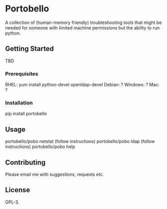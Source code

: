 # Portobello 
A collection of (human-memory friendly) troubleshooting tools that might be needed for someone with limited machine permissions but the ability to run python.

## Getting Started 
TBD

### Prerequisites 
RHEL: yum install python-devel openldap-devel
Debian: ?
Windows: ?
Mac: ?

### Installation
pip install portobello

## Usage
portobello/pobo netstat (follow instructions)
portobello/pobo ldap (follow instructions)
portobello/pobo help

## Contributing
Please email me with suggestions, requests etc.

## License
GPL-3.
